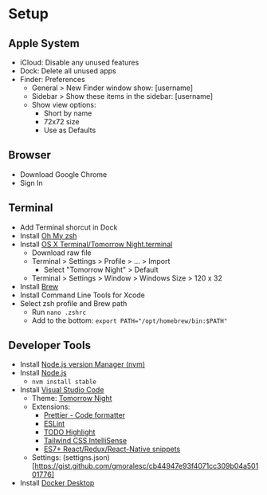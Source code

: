 # Setup

## Apple System
- iCloud: Disable any unused features
- Dock: Delete all unused apps
- Finder: Preferences
  - General > New Finder window show: [username]
  - Sidebar > Show these items in the sidebar: [username]
  - Show view options:
    - Short by name
    - 72x72 size
    - Use as Defaults

## Browser
- Download Google Chrome
- Sign In

## Terminal
- Add Terminal shorcut in Dock
- Install [Oh My zsh](https://ohmyz.sh/)
- Install [OS X Terminal/Tomorrow Night.terminal](https://github.com/chriskempson/tomorrow-theme/blob/master/OS%20X%20Terminal/Tomorrow%20Night.terminal)
  - Download raw file
  - Terminal > Settings > Profile > ... > Import
    - Select "Tomorrow Night" > Default
  - Terminal > Settings > Window > Windows Size > 120 x 32
- Install [Brew](https://brew.sh/)
- Install Command Line Tools for Xcode
- Select zsh profile and Brew path
  - Run `nano .zshrc`
  - Add to the bottom: `export PATH="/opt/homebrew/bin:$PATH"`

## Developer Tools
- Install [Node.js version Manager (nvm)](https://github.com/nvm-sh/nvm)
- Install [Node.js](https://nodejs.org/en/)
  -  `nvm install stable`
- Install [Visual Studio Code](https://code.visualstudio.com/)
  - Theme: [Tomorrow Night](https://marketplace.visualstudio.com/items?itemName=ms-vscode.Theme-TomorrowKit)
  - Extensions:
    - [Prettier - Code formatter](https://marketplace.visualstudio.com/items?itemName=esbenp.prettier-vscode)
    - [ESLint](https://marketplace.visualstudio.com/items?itemName=dbaeumer.vscode-eslint)
    - [TODO Highlight](https://marketplace.visualstudio.com/items?itemName=wayou.vscode-todo-highlight)
    - [Tailwind CSS IntelliSense](https://marketplace.visualstudio.com/items?itemName=bradlc.vscode-tailwindcss)
    - [ES7+ React/Redux/React-Native snippets](https://marketplace.visualstudio.com/items?itemName=dsznajder.es7-react-js-snippets)
  - Settings: (settigns.json)[https://gist.github.com/gmoralesc/cb44947e93f4071cc309b04a50101776]
- Install [Docker Desktop](https://www.docker.com/products/docker-desktop/)
